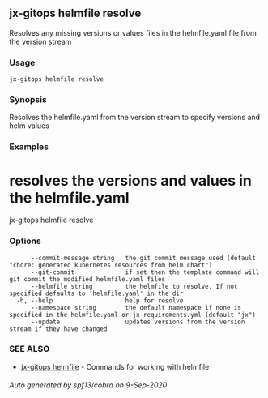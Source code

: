 ## jx-gitops helmfile resolve

Resolves any missing versions or values files in the helmfile.yaml file from the version stream

### Usage

```
jx-gitops helmfile resolve
```

### Synopsis

Resolves the helmfile.yaml from the version stream to specify versions and helm values

### Examples

  # resolves the versions and values in the helmfile.yaml
  jx-gitops helmfile resolve

### Options

```
      --commit-message string   the git commit message used (default "chore: generated kubernetes resources from helm chart")
      --git-commit              if set then the template command will git commit the modified helmfile.yaml files
      --helmfile string         the helmfile to resolve. If not specified defaults to 'helmfile.yaml' in the dir
  -h, --help                    help for resolve
      --namespace string        the default namespace if none is specified in the helmfile.yaml or jx-requirements.yml (default "jx")
      --update                  updates versions from the version stream if they have changed
```

### SEE ALSO

* [jx-gitops helmfile](jx-gitops_helmfile.md)	 - Commands for working with helmfile

###### Auto generated by spf13/cobra on 9-Sep-2020
